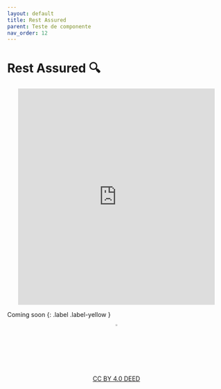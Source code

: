```yaml
---
layout: default
title: Rest Assured
parent: Teste de componente
nav_order: 12
---
```


# Rest Assured 🔍

<center>
<iframe src="https://vvs.rpmhub.dev/componente/slides/index.html#/"
    title="Rest Assured" width="90%" height="500" style="border:none;"></iframe>
</center>

Coming soon
{: .label .label-yellow }

<center>
<a href="https://rpmhub.dev" target="blanck"><img src="../imgs/logo.png" alt="Rodrigo Prestes Machado" width="3%" height="3%" border=0 style="border:0; text-decoration:none; outline:none"></a><br/>
<a rel="license" href="http://creativecommons.org/licenses/by/4.0/">CC BY 4.0 DEED</a>
</center>